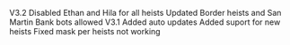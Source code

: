 V3.2
Disabled Ethan and Hila for all heists
Updated Border heists and San Martin Bank bots allowed
V3.1
Added auto updates
Added suport for new heists
Fixed mask per heists not working
